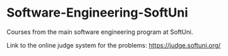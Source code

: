 # Software-Engineering-SoftUni
Courses from the main software engineering program at SoftUni.

Link to the online judge system for the problems: https://judge.softuni.org/


